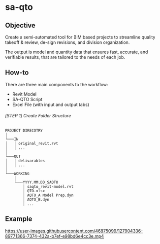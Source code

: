 # sa-qto

## Objective
Create a semi-automated tool for BIM 
based projects to streamline quality takeoff & review, de-sign
revisions, and division organization. 

The output is model and quantity data that ensures fast, accurate,
and verifiable results, that are tailored to the needs 
of each job.

## How-to

There are three main components to the workflow:
* Revit Model
* SA-QTO Script
* Excel File (with input and output tabs)

###### [STEP 1] Create Folder Structure

```
PROJECT DIRECOTRY
│     
└───IN
│   │ original_revit.rvt
│   │ ...
│   
└───OUT
│   │ delivarables
│   │ ...
│ 
└───WORKING
    │ 
    └───YYYY.MM.DD_SAQTO
        │ saqto_revit-model.rvt
        │ QTO.xlsx
        │ AQTO_A Model Prep.dyn
        │ AQTO_B.dyn
        │ ...
```



## Example 
https://user-images.githubusercontent.com/46875099/127904336-89771366-7374-432a-b7ef-e98bd6e4cc3e.mp4




